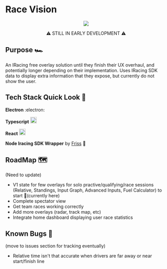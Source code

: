 # Race Vision

<p align="center">
  <img src="https://github.com/user-attachments/assets/f43a361a-c7f2-4087-9acd-3a0558abddd0" alt"Race Vision Logo" />
</p>
<p align="center">
⚠️ STILL IN EARLY DEVELOPMENT ⚠️
</p>

## Purpose 🏎️
An IRacing free overlay solution until they finish their UX overhaul, and potentially longer depending on their implementation. Uses IRacing SDK data to display extra information that they expose, but currently do not show the user.

## Tech Stack Quick Look 🚀
**Electron** :electron:

**Typescript** <img src="https://github.com/user-attachments/assets/c0ba53ec-ce7d-435b-9264-0e941b7137c3" alt="ts-logo" height=20 width=20 />

**React** <img src="https://github.com/user-attachments/assets/0d25094a-74fd-480d-a0ca-4e8e78be4b9f" alt="react-logo" height=20 width=20 />

**Node Iracing SDK Wrapper** by [Friss](https://github.com/Friss/iracing-sdk-js) 🙏

## RoadMap 🗺️
(Need to update)
 - V1 state for few overlays for solo practive/qualifying/race sessions (Relative, Standings, Input Graph, Advanced Inputs, Fuel Calculator) to start 📌(currently here)
 - Complete spectator view
 - Get team races working correctly
 - Add more overlays (radar, track map, etc)
 - Integrate home dashboard displaying user race statistics

## Known Bugs 🐛
(move to issues section for tracking eventually)
 - Relative time isn't that accurate when drivers are far away or near start/finish line
